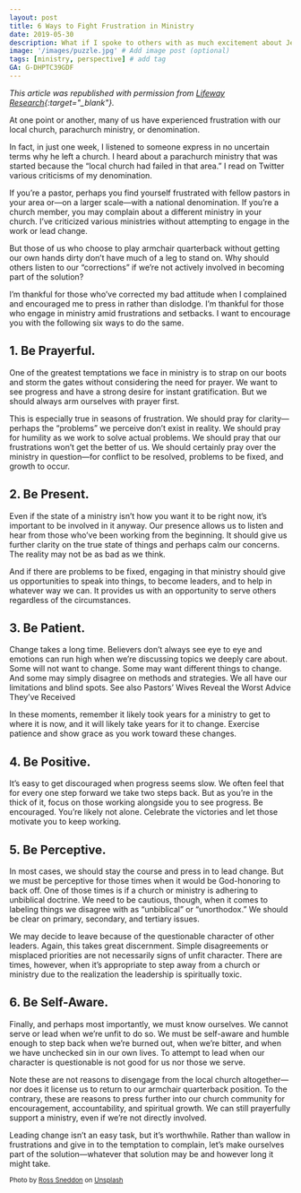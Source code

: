 ```yaml
---
layout: post
title: 6 Ways to Fight Frustration in Ministry
date: 2019-05-30
description: What if I spoke to others with as much excitement about Jesus as I do about a host of other things? # Add post description (optional)
image: '/images/puzzle.jpg' # Add image post (optional)
tags: [ministry, perspective] # add tag
GA: G-DHPTC39GDF
---
```

*This article was republished with permission from [Lifeway Research](https://research.lifeway.com/2019/05/13/be-part-of-the-solution/){:target="_blank"}.*

At one point or another, many of us have experienced frustration with our local church, parachurch ministry, or denomination.

In fact, in just one week, I listened to someone express in no uncertain terms why he left a church. I heard about a parachurch ministry that was started because the “local church had failed in that area.” I read on Twitter various criticisms of my denomination.

If you’re a pastor, perhaps you find yourself frustrated with fellow pastors in your area or—on a larger scale—with a national denomination. If you’re a church member, you may complain about a different ministry in your church. I’ve criticized various ministries without attempting to engage in the work or lead change.

But those of us who choose to play armchair quarterback without getting our own hands dirty don’t have much of a leg to stand on. Why should others listen to our “corrections” if we’re not actively involved in becoming part of the solution?

I’m thankful for those who’ve corrected my bad attitude when I complained and encouraged me to press in rather than dislodge. I’m thankful for those who engage in ministry amid frustrations and setbacks. I want to encourage you with the following six ways to do the same.

## 1. Be Prayerful.

One of the greatest temptations we face in ministry is to strap on our boots and storm the gates without considering the need for prayer. We want to see progress and have a strong desire for instant gratification. But we should always arm ourselves with prayer first.

This is especially true in seasons of frustration. We should pray for clarity—perhaps the “problems” we perceive don’t exist in reality. We should pray for humility as we work to solve actual problems. We should pray that our frustrations won’t get the better of us. We should certainly pray over the ministry in question—for conflict to be resolved, problems to be fixed, and growth to occur.

## 2. Be Present.

Even if the state of a ministry isn’t how you want it to be right now, it’s important to be involved in it anyway. Our presence allows us to listen and hear from those who’ve been working from the beginning. It should give us further clarity on the true state of things and perhaps calm our concerns. The reality may not be as bad as we think.

And if there are problems to be fixed, engaging in that ministry should give us opportunities to speak into things, to become leaders, and to help in whatever way we can. It provides us with an opportunity to serve others regardless of the circumstances.

## 3. Be Patient.

Change takes a long time. Believers don’t always see eye to eye and emotions can run high when we’re discussing topics we deeply care about. Some will not want to change. Some may want different things to change. And some may simply disagree on methods and strategies. We all have our limitations and blind spots.
See also  Pastors’ Wives Reveal the Worst Advice They’ve Received

In these moments, remember it likely took years for a ministry to get to where it is now, and it will likely take years for it to change. Exercise patience and show grace as you work toward these changes.

## 4. Be Positive.

It’s easy to get discouraged when progress seems slow. We often feel that for every one step forward we take two steps back. But as you’re in the thick of it, focus on those working alongside you to see progress. Be encouraged. You’re likely not alone. Celebrate the victories and let those motivate you to keep working.

## 5. Be Perceptive.

In most cases, we should stay the course and press in to lead change. But we must be perceptive for those times when it would be God-honoring to back off. One of those times is if a church or ministry is adhering to unbiblical doctrine. We need to be cautious, though, when it comes to labeling things we disagree with as “unbiblical” or “unorthodox.” We should be clear on primary, secondary, and tertiary issues.

We may decide to leave because of the questionable character of other leaders. Again, this takes great discernment. Simple disagreements or misplaced priorities are not necessarily signs of unfit character. There are times, however, when it’s appropriate to step away from a church or ministry due to the realization the leadership is spiritually toxic.

## 6. Be Self-Aware.

Finally, and perhaps most importantly, we must know ourselves. We cannot serve or lead when we’re unfit to do so. We must be self-aware and humble enough to step back when we’re burned out, when we’re bitter, and when we have unchecked sin in our own lives. To attempt to lead when our character is questionable is not good for us nor those we serve.

Note these are not reasons to disengage from the local church altogether—nor does it license us to return to our armchair quarterback position. To the contrary, these are reasons to press further into our church community for encouragement, accountability, and spiritual growth. We can still prayerfully support a ministry, even if we’re not directly involved.

Leading change isn’t an easy task, but it’s worthwhile. Rather than wallow in frustrations and give in to the temptation to complain, let’s make ourselves part of the solution—whatever that solution may be and however long it might take.

<sub>Photo by <a href="https://unsplash.com/@rosssneddon?utm_content=creditCopyText&utm_medium=referral&utm_source=unsplash">Ross Sneddon</a> on <a href="https://unsplash.com/photos/person-holding-jigsaw-puzzle-piece-sWlDOWk0Jp8?utm_content=creditCopyText&utm_medium=referral&utm_source=unsplash">Unsplash</a></sub>
  